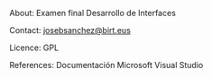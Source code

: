 About: Examen final Desarrollo de Interfaces

Contact: josebsanchez@birt.eus

Licence: GPL

References: Documentación Microsoft Visual Studio
